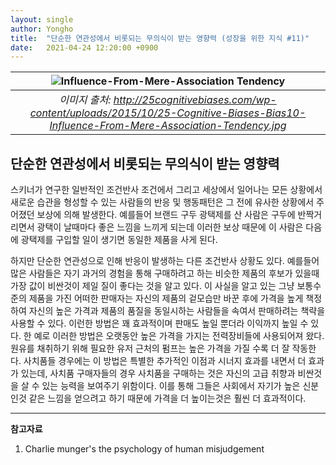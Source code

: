 ```yaml
---
layout: single
author: Yongho
title:  "단순한 연관성에서 비롯되는 무의식이 받는 영향력 (성장을 위한 지식 #11)"
date:   2021-04-24 12:20:00 +0900
---
```


| ![Influence-From-Mere-Association Tendency](https://25cognitivebiases.com/wp-content/uploads/2015/10/25-Cognitive-Biases-Bias10-Influence-From-Mere-Association-Tendency.jpg) |
| :--: |
| *이미지 출처: http://25cognitivebiases.com/wp-content/uploads/2015/10/25-Cognitive-Biases-Bias10-Influence-From-Mere-Association-Tendency.jpg* |

## 단순한 연관성에서 비롯되는 무의식이 받는 영향력

스키너가 연구한 일반적인 조건반사 조건에서 그리고 세상에서 일어나는 모든 상황에서 새로운 습관을 형성할 수 있는 사람들의 반응 및 행동패턴은 그 전에 유사한 상황에서 주어졌던 보상에 의해 발생한다. 예를들어 브랜드 구두 광택제를 산 사람은 구두에 반짝거리면서 광택이 날때마다 좋은 느낌을 느끼게 되는데 이러한 보상 때문에 이 사람은 다음에 광택제를 구입할 일이 생기면 동일한 제품을 사게 된다.

하지만 단순한 연관성으로 인해 반응이 발생하는 다른 조건반사 상황도 있다. 예를들어 많은 사람들은 자기 과거의 경험을 통해 구매하려고 하는 비슷한 제품의 후보가 있을때 가장 값이 비싼것이 제일 질이 좋다는 것을 알고 있다. 이 사실을 알고 있는 그냥 보통수준의 제품을 가진 어떠한 판매자는 자신의 제품의 겉모습만 바꾼 후에 가격을 높게 책정하여 자신의 높은 가격과 제품의 품질을 동일시하는 사람들을 속여서 판매하려는 책략을 사용할 수 있다. 이런한 방법은 꽤 효과적이며 판매도 높일 뿐더라 이익까지 높일 수 있다. 한 예로 이러한 방법은 오랫동안 높은 가격을 가지는  전력장비들에 사용되어져 왔다. 원유를 채취하기 위해 필요한 유저 근처의 펌프는 높은 가격을 가질 수록 더 잘 작동한다. 사치품들 경우에는 이 방법은 특별한 추가적인 이점과 시너지 효과를 내면서 더 효과가 있는데, 사치품 구매자들의 경우 사치품을 구매하는 것은 자신의 고급 취향과 비싼것을 살 수 있는 능력을 보여주기 위함이다. 이를 통해 그들은 사회에서 자기가 높은 신분인것 같은 느낌을 얻으려고 하기 때문에 가격을 더 높이는것은 훨씬 더 효과적이다.

---
**참고자료**
1. Charlie munger's the psychology of human misjudgement